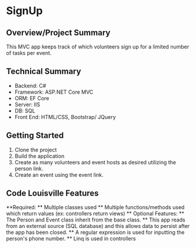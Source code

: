 ﻿# **SignUp**

## **Overview/Project Summary**
This MVC app keeps track of which volunteers sign up for a limited number of tasks per event. 

## **Technical Summary**
* Backend: C#
* Framework: ASP.NET Core MVC
* ORM: EF Core
* Server: IIS
* DB: SQL
* Front End: HTML/CSS, Bootstrap/ JQuery

## **Getting Started**
1.  Clone the project
2.  Build the application
3.  Create as many volunteers and event hosts as desired utilizing the person link.
4.  Create an event using the event link. 


## **Code Louisville Features**

**Required:
  ** Multiple classes used
  ** Multiple functions/methods used which return values (ex: controllers return views)
** Optional Features:
    ** The Person and Event class inherit from the base class.
    ** This app reads from an external source (SQL database) and this allows data to persist after the app has been closed. 
    ** A regular expression is used for inputting the person's phone number.
    ** Linq is used in controllers
